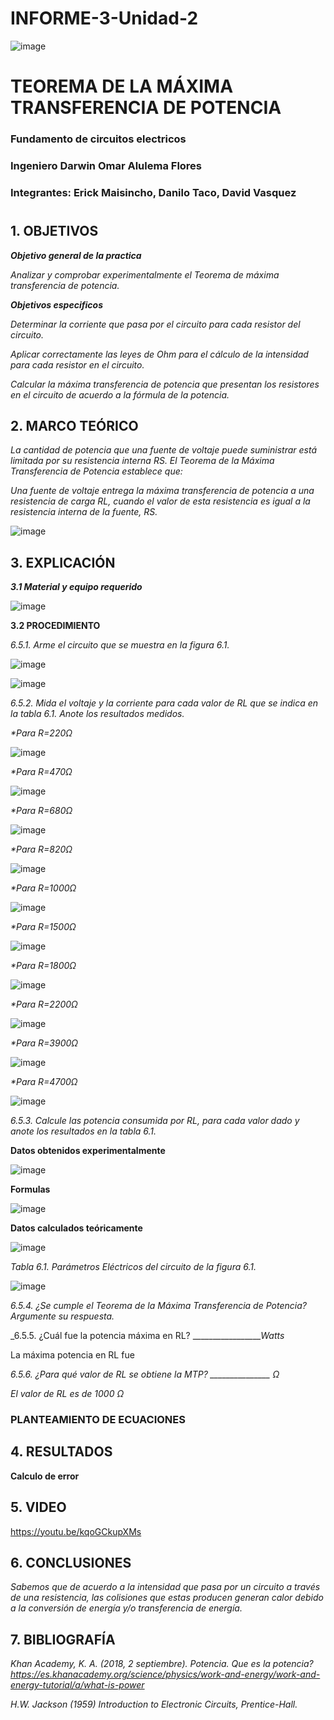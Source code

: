 # INFORME-3-Unidad-2

![image](https://user-images.githubusercontent.com/85728185/122873688-b1ff8480-d2f7-11eb-8db4-6c559deb9572.png)

# TEOREMA DE LA MÁXIMA TRANSFERENCIA DE POTENCIA

### Fundamento de circuitos electricos
### Ingeniero  Darwin Omar Alulema Flores

### Integrantes: Erick Maisincho, Danilo Taco, David Vasquez
#

## 1. OBJETIVOS

***Objetivo general de la practica***

_Analizar y comprobar experimentalmente el Teorema de máxima transferencia de potencia._

***Objetivos especificos***

_Determinar la corriente que pasa por el circuito para cada resistor del circuito._

_Aplicar correctamente las leyes de Ohm para el cálculo de la intensidad para cada resistor en el circuito._

_Calcular la máxima transferencia de potencia que presentan los resistores en el circuito de acuerdo a la fórmula de la potencia._

## 2. MARCO TEÓRICO 

_La cantidad de potencia que una fuente de voltaje puede suministrar está limitada por
su resistencia interna RS._
_El Teorema de la Máxima Transferencia de Potencia establece que:_

_Una fuente de voltaje entrega la máxima transferencia de potencia a una resistencia
de carga RL, cuando el valor de esta resistencia es igual a la resistencia interna de la
fuente, RS._

![image](https://user-images.githubusercontent.com/85259801/128039547-c3b66e88-0e9d-4cc0-a504-36ef9563f937.png)


## 3. EXPLICACIÓN

***3.1 Material y equipo requerido***

![image](https://user-images.githubusercontent.com/85259801/127921781-47693ffd-4c5e-4be7-bc52-dba10225a32a.png)


**3.2 PROCEDIMIENTO**

_6.5.1. Arme el circuito que se muestra en la figura 6.1._

![image](https://user-images.githubusercontent.com/85259801/127921901-8fab02a5-d044-4b90-8d35-b4ee7b34b369.png)

![image](https://user-images.githubusercontent.com/84418933/127956662-52719d95-9c5c-48ea-ae0f-458896db3b1e.png)


_6.5.2. Mida el voltaje y la corriente para cada valor de RL que se indica en la tabla 6.1.
Anote los resultados medidos._

_*Para R=220Ω_

![image](https://user-images.githubusercontent.com/84418933/127956703-895284d3-87d8-417c-9d73-6a38eeac1991.png)

_*Para R=470Ω_

![image](https://user-images.githubusercontent.com/84418933/127956738-a3f74d7f-16f4-430e-bbbc-e5e3d6ec46f4.png)

_*Para R=680Ω_

![image](https://user-images.githubusercontent.com/84418933/127956763-c7f240f4-b69f-40d0-9182-beed5966eea9.png)

_*Para R=820Ω_

![image](https://user-images.githubusercontent.com/84418933/127956793-e5db3f9f-2c4f-43c1-a733-d0bd3b1540a4.png)

_*Para R=1000Ω_

![image](https://user-images.githubusercontent.com/84418933/127956834-f9000516-4f86-44bf-87da-873e673ba760.png)

_*Para R=1500Ω_

![image](https://user-images.githubusercontent.com/84418933/127956883-36798ae2-1677-4270-a14c-d745c0db35c6.png)

_*Para R=1800Ω_

![image](https://user-images.githubusercontent.com/84418933/127956926-eb8d7e0c-c212-4a09-9380-60d57f1f2aac.png)

_*Para R=2200Ω_

![image](https://user-images.githubusercontent.com/84418933/127956957-d87785cd-a7bf-4291-ba88-78774c9b76b0.png)

_*Para R=3900Ω_

![image](https://user-images.githubusercontent.com/84418933/127956993-aef9150b-348c-419c-b743-bb0270a2d2bc.png)

_*Para R=4700Ω_

![image](https://user-images.githubusercontent.com/84418933/127957040-47b16e70-30f3-487c-8f2f-056157b92ba7.png)


_6.5.3. Calcule las potencia consumida por RL, para cada valor dado y anote los
resultados en la tabla 6.1._

**Datos obtenidos experimentalmente**

![image](https://user-images.githubusercontent.com/85728185/128056105-1922ea5f-4d54-473f-b275-8bb57345f008.png)


**Formulas**

![image](https://user-images.githubusercontent.com/85728185/128052500-e8e28c2f-1208-4a8f-b25a-9da8f1eaa6c9.png)

**Datos calculados teóricamente**

![image](https://user-images.githubusercontent.com/85728185/128052560-7abbd72a-0cd8-4b39-b9e7-0fa61385e4dd.png)

_Tabla 6.1. Parámetros Eléctricos del circuito de la figura 6.1._

![image](https://user-images.githubusercontent.com/84418933/128054625-7954bf75-e3d5-4cc7-b6a4-f098c3ff54c9.png)

_6.5.4. ¿Se cumple el Teorema de la Máxima Transferencia de Potencia? Argumente su
respuesta._

_6.5.5. ¿Cuál fue la potencia máxima en RL? __________________Watts_

La máxima potencia en RL fue 

_6.5.6. ¿Para qué valor de RL se obtiene la MTP? _______________ Ω_

_El valor de RL es de 1000 Ω_

### PLANTEAMIENTO DE ECUACIONES

## 4. RESULTADOS

**Calculo  de error**

## 5. VIDEO

https://youtu.be/kqoGCkupXMs


## 6. CONCLUSIONES

_Sabemos que de acuerdo a la intensidad que pasa por un circuito a través de una resistencia, las colisiones que estas producen generan calor debido a la conversión de energía y/o transferencia de energía._


## 7. BIBLIOGRAFÍA 

_Khan Academy, K. A. (2018, 2 septiembre). Potencia. Que es la potencia? https://es.khanacademy.org/science/physics/work-and-energy/work-and-energy-tutorial/a/what-is-power_

_H.W. Jackson (1959) Introduction to Electronic Circuits, Prentice-Hall._

